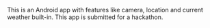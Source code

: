This is an Android app with features like camera, location and current weather built-in. This app is submitted for a hackathon.

